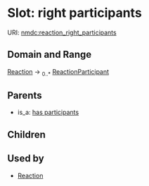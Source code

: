 
# Slot: right participants




URI: [nmdc:reaction_right_participants](https://microbiomedata/meta/reaction_right_participants)


## Domain and Range

[Reaction](Reaction.md) &#8594;  <sub>0..\*</sub> [ReactionParticipant](ReactionParticipant.md)

## Parents

 *  is_a: [has participants](has_participants.md)

## Children


## Used by

 * [Reaction](Reaction.md)
